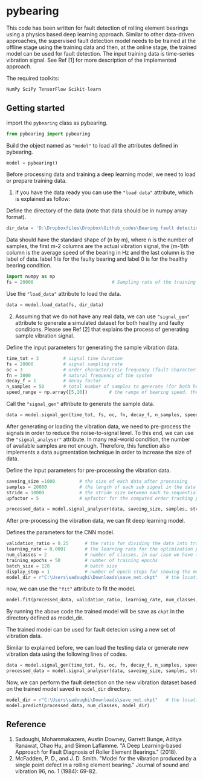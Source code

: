 # pybearing
This code has been written for fault detection of rolling element bearings using a physics based deep learning approach.
Similar to other data-driven approaches, the supervised fault detection model needs to be trained at the offline stage using the training data and then, at the online stage, the trained model can be used for fault detection. The input training data is time-series vibration signal. See Ref [1] for more description of the implemented approach.

The required toolkits:
```python
NumPy SciPy TensorFlow Scikit-learn
```

## Getting started

import the ```pybearing``` class as pybearing.
```python
from pybearing import pybearing 
```
Build the object named as ```"model"``` to load all the attributes defined in pybearing.
```python
model = pybearing()
```
Before processing data and training a deep learning model, we need to load or prepare training data. 

1. if you have the data ready you can use the ```"load data"``` attribute, which is explained as follow: 

Define the directory of the data (note that data should be in numpy array format).

```python
dir_data = 'D:\Dropboxfiles\Dropbox\Github_codes\Bearing fault detection\data.npy'
```
Data should have the standard shape of (n by m), where n is the number of samples, the first m-2 columns are the 
actual vibration signal, the (m-1)th column is the average speed of the bearing in Hz and the last column is the label of data. label 1 is for the faulty bearing and label 0 is for the healthy bearing condition.

```python
import numpy as np
fs = 20000                             # Sampling rate of the training data (Hz)
```
Use the ```"load_data"``` attribute to load the data. 

```python
data = model.load_data(fs, dir_data)
```
 
2. Assuming that we do not have any real data, we can use ```"signal_gen"``` attribute to generate a simulated dataset for both healthy and faulty conditions. Please see Ref [2] that explains the process of generating sample vibration signal.

Define the input parameters for generating the sample vibration data.

```python
time_tot = 3         # signal time duration 
fs = 20000           # signal sampling rate                   
oc = 3               # order characteristic frequency (fault characteristic frequency/bearing frequency)
fn = 3000            # natural frequency of the system 
decay_f = 1          # decay factor        
n_samples = 50       # total number of samples to generate (for both healthy and faulty classes)
speed_range = np.array([5,10])        # the range of bearing speed. the bearing speeds will e generated randomly in this range
```

Call the ```"signal_gen"``` attribute to generate the sample data.

```python
data = model.signal_gen(time_tot, fs, oc, fn, decay_f, n_samples, speed_range)
```

After generating or loading the vibration data, we need to pre-process the signals in order to reduce the noise-to-signal level. To this end, we can use the ```"signal_analyser"``` attribute. In many real-world condition, the number of available samples are not enough. Therefore, this function also implements a data augmentation technique in order to increase the size of data.   

Define the input parameters for pre-processing the vibration data.

```python
saveing_size =1000         # the size of each data after processing
samples = 20000            # the length of each sub signal in the data augmentation process
stride = 10000             # the stride size between each to sequential sub signals. by decreasing this size, the number of sub signals will increase. 
upfactor = 5               # upfactor for the computed order tracking process 
```

```python
processed_data = model.signal_analyser(data, saveing_size, samples, stride, upfactor)
```
After pre-processing the vibration data, we can fit deep learning model. 

Defines the parameters for the CNN model.

```python
validation_ratio = 0.25      # the ratio for dividing the data into training and validation
learning_rate = 0.0001       # the learning rate for the optimization process
num_classes = 2              # number of classes. in our case we have two classes (healthy and faulty)
training_epochs = 50         # number of training epochs
batch_size = 128             # batch size
display_step = 1             # number of epoch steps for showing the model results
model_dir = r"C:\Users\sadoughi\Downloads\save_net.ckpt"   # the location for saving the model
```
now, we can use the ```"fit"``` attribute to fit the model.

```python
model.fit(processed_data, validation_ratio, learning_rate, num_classes, training_epochs, batch_size, display_step, model_dir)
```
By running the above code the trained model will be save as ```ckpt``` in the directory defined as model_dir. 


The trained model can be used for fault detecion using a new set of vibration data. 

Similar to explained before, we can  load the testing data or generate new vibration data using the following lines of codes.

```python
data = model.signal_gen(time_tot, fs, oc, fn, decay_f, n_samples, speed_range)
processed_data = model.signal_analyser(data, saveing_size, samples, stride, upfactor)
```
Now, we can perform the fault detection on the new vibration dataset based on the trained model saved in ```model_dir``` directory. 

```python
model_dir = r"C:\Users\sadoughi\Downloads\save_net.ckpt"   # the location for saving the model
model.predict(processed_data, num_classes, model_dir)
```
## Reference
1. Sadoughi, Mohammakazem, Austin Downey, Garrett Bunge, Aditya Ranawat, Chao Hu, and Simon Laflamme.
"A Deep Learning-based Approach for Fault Diagnosis of Roller Element Bearings." (2018). 
2. McFadden, P. D., and J. D. Smith. "Model for the vibration produced by a single point defect in a rolling element bearing." 
Journal of sound and vibration 96, no. 1 (1984): 69-82.
